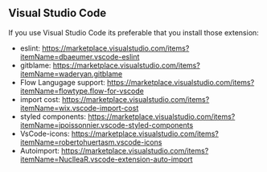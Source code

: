 
## Visual Studio Code
If you use Visual Studio Code its preferable that you install those extension:
- eslint: https://marketplace.visualstudio.com/items?itemName=dbaeumer.vscode-eslint
- gitblame: https://marketplace.visualstudio.com/items?itemName=waderyan.gitblame
- Flow Langugage support: https://marketplace.visualstudio.com/items?itemName=flowtype.flow-for-vscode
- import cost: https://marketplace.visualstudio.com/items?itemName=wix.vscode-import-cost
- styled components: https://marketplace.visualstudio.com/items?itemName=jpoissonnier.vscode-styled-components
- VsCode-icons: https://marketplace.visualstudio.com/items?itemName=robertohuertasm.vscode-icons
- Autoimport: https://marketplace.visualstudio.com/items?itemName=NuclleaR.vscode-extension-auto-import